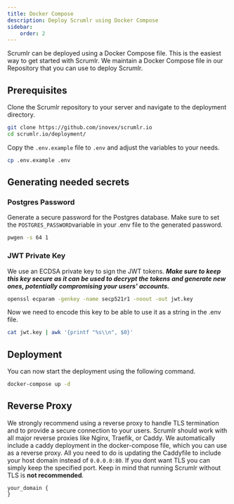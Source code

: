 ```yaml
---
title: Docker Compose
description: Deploy Scrumlr using Docker Compose
sidebar:
    order: 2
---
```


Scrumlr can be deployed using a Docker Compose file. This is the easiest way to get started with Scrumlr.
We maintain a Docker Compose file in our Repository that you can use to deploy Scrumlr.

## Prerequisites
Clone the Scrumlr repository to your server and navigate to the deployment directory.
```sh
git clone https://github.com/inovex/scrumlr.io
cd scrumlr.io/deployment/
```

Copy the `.env.example` file to `.env` and adjust the variables to your needs.
```sh
cp .env.example .env
```

## Generating needed secrets

### Postgres Password

Generate a secure password for the Postgres database.
Make sure to set the `POSTGRES_PASSWORD`variable in your .env file to the generated password.
```sh
pwgen -s 64 1
```
### JWT Private Key
We use an ECDSA private key to sign the JWT tokens.
***Make sure to keep this key secure as it can be used to decrypt the tokens and generate new ones, potentially compromising your users' accounts.***
```sh
openssl ecparam -genkey -name secp521r1 -noout -out jwt.key
```
Now we need to encode this key to be able to use it as a string in the .env file.
```sh
cat jwt.key | awk '{printf "%s\\n", $0}'
```

## Deployment
You can now start the deployment using the following command.
```sh
docker-compose up -d
```

## Reverse Proxy
We strongly recommend using a reverse proxy to handle TLS termination and to provide a secure connection to your users.
Scrumlr should work with all major reverse proxies like Nginx, Traefik, or Caddy.
We automatically include a caddy deployment in the docker-compose file, which you can use as a reverse proxy.
All you need to do is updating the Caddyfile to include your host domain instead of `0.0.0.0:80`.
If you dont want TLS you can simply keep the specified port.
Keep in mind that running Scrumlr without TLS is **not recommended**.
```
your_domain {
}
```
